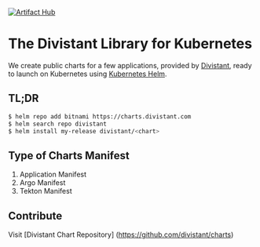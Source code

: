 [![Artifact Hub](https://img.shields.io/endpoint?url=https://artifacthub.io/badge/repository/divistant)](https://artifacthub.io/packages/search?repo=divistant)

# The Divistant Library for Kubernetes

We create public charts for a few applications, provided by [Divistant](https://divistant.com), ready to launch on Kubernetes using [Kubernetes Helm](https://github.com/helm/helm).

## TL;DR

```bash
$ helm repo add bitnami https://charts.divistant.com
$ helm search repo divistant
$ helm install my-release divistant/<chart>
```

## Type of Charts Manifest

1. Application Manifest
2. Argo Manifest
3. Tekton Manifest

## Contribute
Visit [Divistant Chart Repository] (https://github.com/divistant/charts)